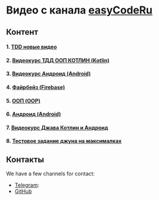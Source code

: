 # Видео с канала [easyCodeRu](https://www.youtube.com/c/easycoderu)
## Контент
#### 1. [TDD новые видео](videos_tdd_new.md)
#### 2. [Видеокурс ТДД ООП КОТЛИН (Kotlin)](videos_kotlin_from_zero2hero.md)
#### 3. [Видеокурс Андроид (Android)](videos_android_course.md)
#### 4. [Файрбейз (Firebase)](videos_firebase.md)
#### 5. [ООП (OOP)](videos_oop.md)
#### 6. [Андроид (Android)](videos_android.md)
#### 7. [Видеокурс Джава Котлин и Андроид](videos_javakotlin_course.md)
#### 8. [Тестовое задание джуна на максималках](videos_jun_test_task.md)

## Контакты
We have a few channels for contact:

- [Telegram](https://t.me/easyCodeRu):
- [GitHub](https://github.com/johnnysc)